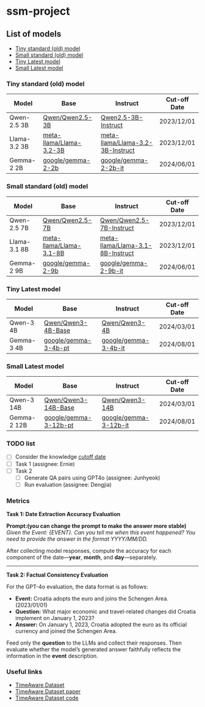 # ssm-project

## List of models
- [Tiny standard (old) model](#tiny-standard-old-model)
- [Small standard (old) model](#small-standard-old-model)
- [Tiny Latest model](#tiny-latest-model)
- [Small Latest model](#small-latest-model)
<!--
- [Closed-sourced API](#closed-sourced-api)
-->

### Tiny standard (old) model
|Model|Base|Instruct|Cut-off Date|
|-|-|-|-|
|Qwen-2.5 3B|[Qwen/Qwen2.5-3B](https://huggingface.co/Qwen/Qwen2.5-3B)|[Qwen2.5-3B-Instruct](https://huggingface.co/Qwen/Qwen2.5-3B-Instruct)|2023/12/01|
|Llama-3.2 3B|[meta-llama/Llama-3.2-3B](https://huggingface.co/meta-llama/Llama-3.2-3B)|[meta-llama/Llama-3.2-3B-Instruct](https://huggingface.co/meta-llama/Llama-3.2-3B-Instruct)|2023/12/01|
|Gemma-2 2B|[google/gemma-2-2b](https://huggingface.co/google/gemma-2-2b)|[google/gemma-2-2b-it](https://huggingface.co/google/gemma-2-2b-it)|2024/06/01|

### Small standard (old) model
|Model|Base|Instruct|Cut-off Date|
|-|-|-|-|
|Qwen-2.5 7B|[Qwen/Qwen2.5-7B](https://huggingface.co/Qwen/Qwen2.5-7B)|[Qwen/Qwen2.5-7B-Instruct](https://huggingface.co/Qwen/Qwen2.5-7B-Instruct)|2023/12/01|
|Llama-3.1 8B|[meta-llama/Llama-3.1-8B](https://huggingface.co/meta-llama/Llama-3.1-8B)|[meta-llama/Llama-3.1-8B-Instruct](https://huggingface.co/meta-llama/Llama-3.1-8B-Instruct)|2023/12/01|
|Gemma-2 9B|[google/gemma-2-9b](https://huggingface.co/google/gemma-2-9b)|[google/gemma-2-9b-it](https://huggingface.co/google/gemma-2-9b-it)|2024/06/01|


### Tiny Latest model
|Model|Base|Instruct|Cut-off Date|
|-|-|-|-|
|Qwen-3 4B|[Qwen/Qwen3-4B-Base](https://huggingface.co/Qwen/Qwen3-4B-Base)|[Qwen/Qwen3-4B](https://huggingface.co/Qwen/Qwen3-4B)|2024/03/01|
|Gemma-3 4B|[google/gemma-3-4b-pt](https://huggingface.co/google/gemma-3-4b-pt)|[google/gemma-3-4b-it](https://huggingface.co/google/gemma-3-4b-it)|2024/08/01|

### Small Latest model
|Model|Base|Instruct|Cut-off Date|
|-|-|-|-|
|Qwen-3 14B|[Qwen/Qwen3-14B-Base](https://huggingface.co/Qwen/Qwen3-14B-Base)|[Qwen/Qwen3-14B](https://huggingface.co/Qwen/Qwen3-14B)|2024/03/01|
|Gemma-2 12B|[google/gemma-3-12b-pt](https://huggingface.co/google/gemma-3-12b-pt)|[google/gemma-3-12b-it](https://huggingface.co/google/gemma-3-12b-it)|2024/08/01|

<!--
### Closed-Sourced API
|Vendor|Model|Cut-off Date|
|-|-|-|
|OpenAI|[gpt-4.1-nano-2025-04-14](https://platform.openai.com/docs/models/gpt-4.1-nano)|2024/05/31|
|Google|[gemini-2.0-flash-lite-001](https://ai.google.dev/gemini-api/docs/models#gemini-2.0-flash-lite)|2024/08/01|
|Antropic|[claude-3-5-haiku-20241022](https://docs.anthropic.com/en/docs/about-claude/models/all-models#model-comparison-table)|2024/07/01|
-->

### TODO list
- [ ] Consider the knowledge [cutoff date](https://github.com/HaoooWang/llm-knowledge-cutoff-dates)
- [ ] Task 1 (assignee: Ernie)
- [ ] Task 2
  - [ ] Generate QA pairs using GPT4o  (assignee: Junhyeok)
  - [ ] Run evaluation  (assignee: Dengjia)

### Metrics



**Task 1: Date Extraction Accuracy Evaluation**

**Prompt:(you can change the prompt to make the answer more stable)**  
*Given the Event: {EVENT}. Can you tell me when this event happened? You need to provide the answer in the format YYYY/MM/DD.*

After collecting model responses, compute the accuracy for each component of the date—**year**, **month**, and **day**—separately.

---

**Task 2: Factual Consistency Evaluation**

For the GPT-4o evaluation, the data format is as follows:

- **Event:** Croatia adopts the euro and joins the Schengen Area. (2023/01/01)  
- **Question:** What major economic and travel-related changes did Croatia implement on January 1, 2023?  
- **Answer:** On January 1, 2023, Croatia adopted the euro as its official currency and joined the Schengen Area.

Feed only the **question** to the LLMs and collect their responses. Then evaluate whether the model’s generated answer faithfully reflects the information in the **event** description.



### Useful links
- [TimeAware Dataset](https://huggingface.co/datasets/hereldav/TimeAware)
- [TimeAware Dataset paper](https://arxiv.org/abs/2409.13338)
- [TimeAware Dataset code](https://github.com/vojtechbartek/timeaware)
